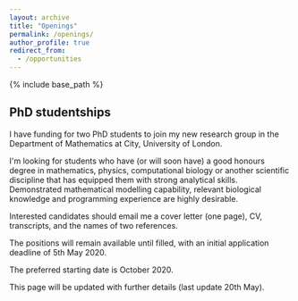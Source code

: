 ```yaml
---
layout: archive
title: "Openings"
permalink: /openings/
author_profile: true
redirect_from:
  - /opportunities
---
```


{% include base_path %}

## PhD studentships

I have funding for two PhD students to join my new research group in the Department of Mathematics at City, University of London.

I'm looking for students who have (or will soon have) a good honours degree in mathematics, physics, computational biology or another scientific discipline that has equipped them with strong analytical skills. Demonstrated mathematical modelling capability, relevant biological knowledge and programming experience are highly desirable.

Interested candidates should email me a cover letter (one page), CV, transcripts, and the names of two references.

The positions will remain available until filled, with an initial application deadline of 5th May 2020.

The preferred starting date is October 2020.

This page will be updated with further details (last update 20th May).
